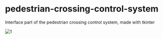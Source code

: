 # pedestrian-crossing-control-system
Interface part of the pedestrian crossing control system, made with tkinter

![1](https://github.com/Alex-Alen/pedestrian-crossing-control-system/assets/102283894/dc554401-3285-44ff-b9be-b6bbdfc73fd2)
